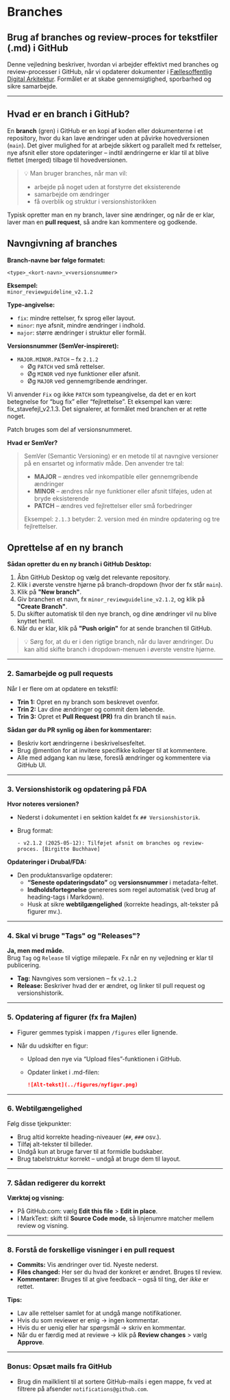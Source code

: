 # Branches

## Brug af branches og review-proces for tekstfiler (.md) i GitHub

Denne vejledning beskriver, hvordan vi arbejder effektivt med branches og review-processer i GitHub, når vi opdaterer dokumenter i [Fællesoffentlig Digital Arkitektur](https://github.com/Faellesoffentlig-Digital-Arkitektur). Formålet er at skabe gennemsigtighed, sporbarhed og sikre samarbejde.

---

## Hvad er en branch i GitHub?

En **branch** (gren) i GitHub er en kopi af koden eller dokumenterne i et repository, hvor du kan lave ændringer uden at påvirke hovedversionen (`main`). Det giver mulighed for at arbejde sikkert og parallelt med fx rettelser, nye afsnit eller store opdateringer – indtil ændringerne er klar til at blive flettet (merged) tilbage til hovedversionen.

> 💡 Man bruger branches, når man vil:
> 
> - arbejde på noget uden at forstyrre det eksisterende
> - samarbejde om ændringer
> - få overblik og struktur i versionshistorikken

Typisk opretter man en ny branch, laver sine ændringer, og når de er klar, laver man en **pull request**, så andre kan kommentere og godkende.

## Navngivning af branches

**Branch-navne bør følge formatet:**

```
<type>_<kort-navn>_v<versionsnummer>
```

**Eksempel:**  
`minor_reviewguideline_v2.1.2`

**Type-angivelse:**

- `fix`: mindre rettelser, fx sprog eller layout.
- `minor`: nye afsnit, mindre ændringer i indhold.
- `major`: større ændringer i struktur eller formål.

**Versionsnummer (SemVer-inspireret):**

- `MAJOR.MINOR.PATCH` – fx `2.1.2`
  - Øg `PATCH` ved små rettelser.
  - Øg `MINOR` ved nye funktioner eller afsnit.
  - Øg `MAJOR` ved gennemgribende ændringer.

Vi anvender `Fix` og ikke `PATCH` som typeangivelse, da det er en kort betegnelse for “bug fix” eller “fejlrettelse”. Et eksempel kan være: fix_stavefejl_v2.1.3. Det signalerer, at formålet med branchen er at rette noget.

Patch bruges som del af versionsnummeret.

**Hvad er SemVer?**

> SemVer (Semantic Versioning) er en metode til at navngive versioner på en ensartet og informativ måde. Den anvender tre tal:
> 
> - **MAJOR** – ændres ved inkompatible eller gennemgribende ændringer
> - **MINOR** – ændres når nye funktioner eller afsnit tilføjes, uden at bryde eksisterende
> - **PATCH** – ændres ved fejlrettelser eller små forbedringer
> 
> Eksempel: `2.1.3` betyder: 2. version med én mindre opdatering og tre fejlrettelser.

## Oprettelse af en ny branch

**Sådan opretter du en ny branch i GitHub Desktop:**

1. Åbn GitHub Desktop og vælg det relevante repository.
2. Klik i øverste venstre hjørne på branch-dropdown (hvor der fx står `main`).
3. Klik på **"New branch"**.
4. Giv branchen et navn, fx `minor_reviewguideline_v2.1.2`, og klik på **"Create Branch"**.
5. Du skifter automatisk til den nye branch, og dine ændringer vil nu blive knyttet hertil.
6. Når du er klar, klik på **"Push origin"** for at sende branchen til GitHub.

> 💡 Sørg for, at du er i den rigtige branch, når du laver ændringer. Du kan altid skifte branch i dropdown-menuen i øverste venstre hjørne.

---

### 2. Samarbejde og pull requests

Når I er flere om at opdatere en tekstfil:

- **Trin 1:** Opret en ny branch som beskrevet ovenfor.
- **Trin 2:** Lav dine ændringer og commit dem løbende.
- **Trin 3:** Opret et **Pull Request (PR)** fra din branch til `main`.

**Sådan gør du PR synlig og åben for kommentarer:**

- Beskriv kort ændringerne i beskrivelsesfeltet.
- Brug @mention for at invitere specifikke kolleger til at kommentere.
- Alle med adgang kan nu læse, foreslå ændringer og kommentere via GitHub UI.

---

### 3. Versionshistorik og opdatering på FDA

**Hvor noteres versionen?**

- Nederst i dokumentet i en sektion kaldet fx `## Versionshistorik`.

- Brug format:
  
  ```
  - v2.1.2 (2025-05-12): Tilføjet afsnit om branches og review-proces. [Birgitte Buchhave]
  ```

**Opdateringer i Drubal/FDA:**

- Den produktansvarlige opdaterer:
  - **“Seneste opdateringsdato”** og **versionsnummer** i metadata-feltet.
  - **Indholdsfortegnelse** genereres som regel automatisk (ved brug af heading-tags i Markdown).
  - Husk at sikre **webtilgængelighed** (korrekte headings, alt-tekster på figurer mv.).

---

### 4. Skal vi bruge "Tags" og "Releases"?

**Ja, men med måde.**  
Brug `Tag` og `Release` til vigtige milepæle. Fx når en ny vejledning er klar til publicering.

- **Tag:** Navngives som versionen – fx `v2.1.2`
- **Release:** Beskriver hvad der er ændret, og linker til pull request og versionshistorik.

---

### 5. Opdatering af figurer (fx fra Majlen)

- Figurer gemmes typisk i mappen `/figures` eller lignende.

- Når du udskifter en figur:
  
  - Upload den nye via “Upload files”-funktionen i GitHub.
  
  - Opdater linket i .md-filen:
    
    ```md
    ![Alt-tekst](../figures/nyfigur.png)
    ```

---

### 6. Webtilgængelighed

Følg disse tjekpunkter:

- Brug altid korrekte heading-niveauer (`##`, `###` osv.).
- Tilføj alt-tekster til billeder.
- Undgå kun at bruge farver til at formidle budskaber.
- Brug tabelstruktur korrekt – undgå at bruge dem til layout.

---

### 7. Sådan redigerer du korrekt

**Værktøj og visning:**

- På GitHub.com: vælg **Edit this file** > **Edit in place**.
- I MarkText: skift til **Source Code mode**, så linjenumre matcher mellem review og visning.

---

### 8. Forstå de forskellige visninger i en pull request

- **Commits:** Vis ændringer over tid. Nyeste nederst.
- **Files changed:** Her ser du hvad der konkret er ændret. Bruges til review.
- **Kommentarer:** Bruges til at give feedback – også til ting, der *ikke* er rettet.

**Tips:**

- Lav alle rettelser samlet for at undgå mange notifikationer.
- Hvis du som reviewer er enig → ingen kommentar.
- Hvis du er uenig eller har spørgsmål → skriv en kommentar.
- Når du er færdig med at reviewe → klik på **Review changes** > vælg **Approve**.

---

### Bonus: Opsæt mails fra GitHub

- Brug din mailklient til at sortere GitHub-mails i egen mappe, fx ved at filtrere på afsender `notifications@github.com`.
